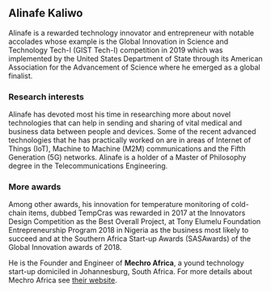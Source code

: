 ## Alinafe Kaliwo

Alinafe is a rewarded technology innovator and entrepreneur with notable accolades whose example is the Global Innovation in Science and Technology Tech-I (GIST Tech-I) competition in 2019 which was implemented by the United States Department of State through its American Association for the Advancement of Science where he emerged as a global finalist.

### Research interests

Alinafe has devoted most his time in researching more about novel technologies that can help in sending and sharing of vital medical and business data between people and devices. Some of the recent advanced technologies that he has practically worked on are in areas of Internet of Things (IoT), Machine to Machine (M2M) communications and the Fifth Generation (5G) networks. Alinafe is a holder of a Master of Philosophy degree in the Telecommunications Engineering.

### More awards
Among other awards, his innovation for temperature monitoring of cold-chain items, dubbed TempCras was rewarded in 2017 at the Innovators Design Competition as the Best Overall Project, at Tony Elumelu Foundation Entrepreneurship Program 2018 in Nigeria as the business most likely to succeed and at the Southern Africa Start-up Awards (SASAwards) of the Global Innovation awards of 2018.

He is the Founder and Engineer of **Mechro Africa**, a yound technology start-up domiciled in Johannesburg, South Africa. For more details about Mechro Africa see [their website](https://mechro.co.za).
